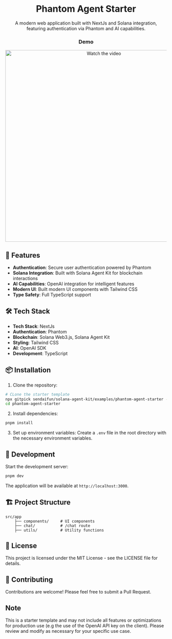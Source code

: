 <div align="center">
    
# Phantom Agent Starter

A modern web application built with NextJs and Solana integration, featuring authentication via Phantom and AI capabilities.

### Demo
<a href="https://vimeo.com/1076325238">
   <img src="https://github.com/user-attachments/assets/41211dae-79c8-4b0a-82d4-19cc3ac261b8" alt="Watch the video" width="600">
</a>

</div>

## 🚀 Features

- **Authentication**: Secure user authentication powered by Phantom
- **Solana Integration**: Built with Solana Agent Kit for blockchain interactions
- **AI Capabilities**: OpenAI integration for intelligent features
- **Modern UI**: Built modern UI components with Tailwind CSS
- **Type Safety**: Full TypeScript support

## 🛠️ Tech Stack

- **Tech Stack**: NextJs
- **Authentication**: Phantom
- **Blockchain**: Solana Web3.js, Solana Agent Kit
- **Styling**: Tailwind CSS
- **AI**: OpenAI SDK
- **Development**: TypeScript

## 📦 Installation

1. Clone the repository:
```bash
# CLone the starter template
npx gitpick sendaifun/solana-agent-kit/examples/phantom-agent-starter -b v2
cd phantom-agent-starter
```

2. Install dependencies:
```bash
pnpm install
```

3. Set up environment variables:
Create a `.env` file in the root directory with the necessary environment variables.

## 🚀 Development

Start the development server:
```bash
pnpm dev
```

The application will be available at `http://localhost:3000`.


## 🏗️ Project Structure

```
src/app
    ├── components/     # UI components
    ├── chat/           # /chat route
    ├── utils/          # Utility functions
```

## 📝 License

This project is licensed under the MIT License - see the LICENSE file for details.

## 🤝 Contributing

Contributions are welcome! Please feel free to submit a Pull Request.

## Note

This is a starter template and may not include all features or optimizations for production use (e.g the use of the OpenAI API key on the client). Please review and modify as necessary for your specific use case.
